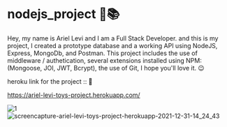 # nodejs_project 🚀📚
Hey, my name is Ariel Levi and I am a Full Stack Developer.
and this is my project,
I created a prototype database and a working API using NodeJS, Express, MongoDb, and Postman.
This project includes the use of middleware / authetication,
several extensions installed using NPM: (Mongoose, JOI, JWT, Bcrypt),
the use of Git,
I hope you'll love it. 😉

heroku link for the project :: 🔗

https://ariel-levi-toys-project.herokuapp.com/


![1](https://user-images.githubusercontent.com/38177520/147823451-f05a29f8-4ae5-4da3-92e2-8fd1d2af1c68.png)
![screencapture-ariel-levi-toys-project-herokuapp-2021-12-31-14_24_43](https://user-images.githubusercontent.com/38177520/147823471-76f614d3-c1cb-4f48-981e-cbfd7949aa67.png)
